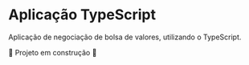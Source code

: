 # Aplicação TypeScript

Aplicação de negociação de bolsa de valores, utilizando o TypeScript.

:construction: Projeto em construção :construction: